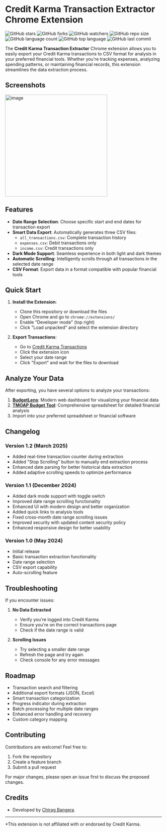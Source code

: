 # Credit Karma Transaction Extractor Chrome Extension

![GitHub stars](https://img.shields.io/github/stars/cbangera2/CreditKarmaExtractor?style=social)
![GitHub forks](https://img.shields.io/github/forks/cbangera2/CreditKarmaExtractor?style=social)
![GitHub watchers](https://img.shields.io/github/watchers/cbangera2/CreditKarmaExtractor?style=social)
![GitHub repo size](https://img.shields.io/github/repo-size/cbangera2/CreditKarmaExtractor)
![GitHub language count](https://img.shields.io/github/languages/count/cbangera2/CreditKarmaExtractor)
![GitHub top language](https://img.shields.io/github/languages/top/cbangera2/CreditKarmaExtractor)
![GitHub last commit](https://img.shields.io/github/last-commit/cbangera2/CreditKarmaExtractor?color=red)

The **Credit Karma Transaction Extractor** Chrome extension allows you to easily export your Credit Karma transactions to CSV format for analysis in your preferred financial tools. Whether you're tracking expenses, analyzing spending patterns, or maintaining financial records, this extension streamlines the data extraction process.

## Screenshots

<img width="328" alt="image" src="https://github.com/user-attachments/assets/f242fd13-0ac7-498e-9050-6e41344ab09b" />


## Features

- **Date Range Selection**: Choose specific start and end dates for transaction export
- **Smart Data Export**: Automatically generates three CSV files:
  - `all_transactions.csv`: Complete transaction history
  - `expenses.csv`: Debit transactions only
  - `income.csv`: Credit transactions only
- **Dark Mode Support**: Seamless experience in both light and dark themes
- **Automatic Scrolling**: Intelligently scrolls through all transactions in the selected date range
- **CSV Format**: Export data in a format compatible with popular financial tools

## Quick Start

1. **Install the Extension**:
   - Clone this repository or download the files
   - Open Chrome and go to `chrome://extensions/`
   - Enable "Developer mode" (top right)
   - Click "Load unpacked" and select the extension directory

2. **Export Transactions**:
   - Go to [Credit Karma Transactions](https://www.creditkarma.com/networth/transactions)
   - Click the extension icon
   - Select your date range
   - Click "Export" and wait for the files to download

## Analyze Your Data

After exporting, you have several options to analyze your transactions:

1. **[BudgetLens](https://github.com/cbangera2/BudgetLens)**: Modern web dashboard for visualizing your financial data
2. **[TMOAP Budget Tool](https://themeasureofaplan.com/budget-tracking-tool/)**: Comprehensive spreadsheet for detailed financial analysis
3. Import into your preferred spreadsheet or financial software

## Changelog

### Version 1.2 (March 2025)
- Added real-time transaction counter during extraction
- Added "Stop Scrolling" button to manually end extraction process
- Enhanced date parsing for better historical data extraction
- Added adaptive scrolling speeds to optimize performance

### Version 1.1 (December 2024)
- Added dark mode support with toggle switch
- Improved date range scrolling functionality
- Enhanced UI with modern design and better organization
- Added quick links to analysis tools
- Fixed cross-month date range scrolling issues
- Improved security with updated content security policy
- Enhanced responsive design for better usability

### Version 1.0 (May 2024)
- Initial release
- Basic transaction extraction functionality
- Date range selection
- CSV export capability
- Auto-scrolling feature

## Troubleshooting

If you encounter issues:

1. **No Data Extracted**
   - Verify you're logged into Credit Karma
   - Ensure you're on the correct transactions page
   - Check if the date range is valid

2. **Scrolling Issues**
   - Try selecting a smaller date range
   - Refresh the page and try again
   - Check console for any error messages

## Roadmap

- Transaction search and filtering
- Additional export formats (JSON, Excel)
- Smart transaction categorization
- Progress indicator during extraction
- Batch processing for multiple date ranges
- Enhanced error handling and recovery
- Custom category mapping

## Contributing

Contributions are welcome! Feel free to:

1. Fork the repository
2. Create a feature branch
3. Submit a pull request

For major changes, please open an issue first to discuss the proposed changes.


## Credits

- Developed by [Chirag Bangera](https://github.com/cbangera2).
---
*This extension is not affiliated with or endorsed by Credit Karma.
